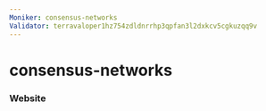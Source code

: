 ```yaml
---
Moniker: consensus-networks
Validator: terravaloper1hz754zdldnrrhp3qpfan3l2dxkcv5cgkuzqq9v
---
```


# consensus-networks



### Website



